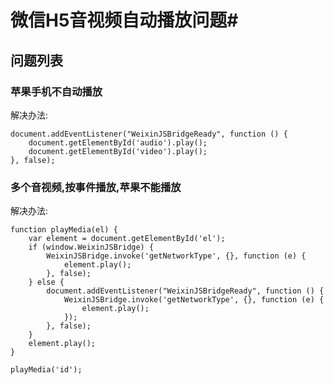 # 微信H5音视频自动播放问题#



## 问题列表 ##

### 苹果手机不自动播放 ###

解决办法:

    document.addEventListener("WeixinJSBridgeReady", function () {
        document.getElementById('audio').play();
        document.getElementById('video').play();
    }, false);

### 多个音视频,按事件播放,苹果不能播放 ###

解决办法:

	function playMedia(el) {
	    var element = document.getElementById('el');
		if (window.WeixinJSBridge) {
			WeixinJSBridge.invoke('getNetworkType', {}, function (e) {
				element.play();
			}, false);
		} else {
			document.addEventListener("WeixinJSBridgeReady", function () {
				WeixinJSBridge.invoke('getNetworkType', {}, function (e) {
					element.play();
				});
			}, false);
		}
		element.play();
	}
	
	playMedia('id');